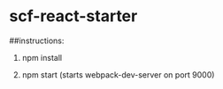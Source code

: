 # scf-react-starter

##instructions:
1) npm install

2) npm start (starts webpack-dev-server on port 9000)
